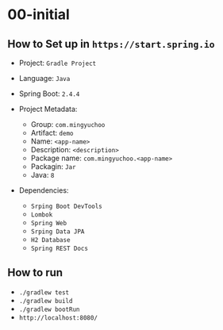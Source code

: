 # 00-initial

## How to Set up in `https://start.spring.io`

- Project: `Gradle Project`
- Language: `Java`
- Spring Boot: `2.4.4`
- Project Metadata:

  - Group: `com.mingyuchoo`
  - Artifact: `demo`
  - Name: `<app-name>`
  - Description: `<description>`
  - Package name: `com.mingyuchoo.<app-name>`
  - Packagin: `Jar`
  - Java: `8`

- Dependencies:
  - `Srping Boot DevTools`
  - `Lombok`
  - `Spring Web`
  - `Srping Data JPA`
  - `H2 Database`
  - `Spring REST Docs`

## How to run

- `./gradlew test`
- `./gradlew build`
- `./gradlew bootRun`
- `http://localhost:8080/`
